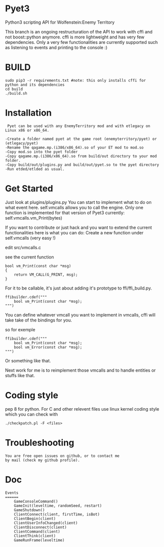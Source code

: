 Pyet3
=====


Python3 scripting API for Wolfenstein:Enemy Territory 

This branch is an ongoing restructuration of the API to work with cffi and not boost::python anymore.
cffi is more lightweight and has very few dependencies.
Only a very few functionalities are currently supported such as listening to events and printing to the console :)



BUILD
============
	sudo pip3 -r requirements.txt #note: this only installs cffi for python and its dependencies
	cd build
	./build.sh

Installation
============

     Pyet can be used with any EnemyTerritory mod and with etlegacy on Linux x86 or x86_64.

    -Create a folder named pyet at the game root (enemyterritory/pyet) or (etlegacy/pyet) 
    -Rename the qagame.mp.(i386/x86_64).so of your ET mod to mod.so
    -Copy mod.so into the pyet folder
    -Copy qagame.mp.(i386/x86_64).so from build/out directory to your mod folder.
    -Copy build/out/plugins.py and build/out/pyet.so to the pyet directory 
    -Run etded/etlded as usual.
    
    
Get Started
===========

Just look at plugins/plugins.py
You can start to implement what to do on what event here.
self.vmcalls allows you  to call the engine.
Only one function is implemented for that version of Pyet3 currently:
self.vmcalls.vm_Print(bytes)

If you want to contribute or just hack and you want to extend the current functionalities here is what you can do:
Create a new function under self.vmcalls (very easy !)

edit src/vmcalls.c

see the current function

	bool vm_Print(const char *msg)
	{
		return VM_CALL(G_PRINT, msg);
	}

For it to be callable, it's just about adding it's prototype to ffi/ffi_build.py.

	ffibuilder.cdef("""
		bool vm_Print(const char *msg);
	""")


You can define whatever vmcall you want to implement in vmcalls, cffi will take take of the 
bindings for you.

so for exemple

	ffibuilder.cdef("""
		bool vm_Print(const char *msg);
		bool vm_Error(const char *msg);
	""")
Or something like that.

Next work for me is to reimplement those vmcalls and to handle entities or stuffs like that.


Coding style
================

pep 8 for python.
For C and other relevent files use linux kernel coding style which you can check with 
		
	./checkpatch.pl -F <files>
    
Troubleshooting
================

    You are free open issues on github, or to contact me 
    by mail (check my github profile).
       
  
Doc
======

    Events
    ======
        GameConsoleCommand()
        GameInit(leveltime, randomSeed, restart)
        GameShutdown()
        ClientConnect(client, firstTime, isBot)
        ClientBegin(client)
        ClientUserInfoChanged(client)
        ClientDisconnect(client)
        ClientCommand(client)
        ClientThink(client)
        GameRunFrame(leveltime)

        
    
        
    
    
